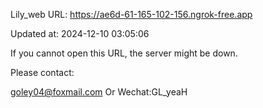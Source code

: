 Lily_web URL: https://ae6d-61-165-102-156.ngrok-free.app

Updated at: 2024-12-10 03:05:06

If you cannot open this URL, the server might be down.

Please contact: 

goley04@foxmail.com Or Wechat:GL_yeaH